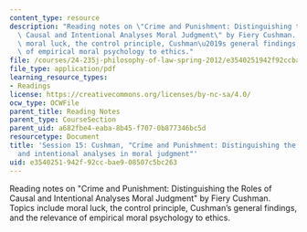 ```yaml
---
content_type: resource
description: "Reading notes on \"Crime and Punishment: Distinguishing the Roles of\
  \ Causal and Intentional Analyses Moral Judgment\" by Fiery Cushman. Topics include\
  \ moral luck, the control principle, Cushman\u2019s general findings, and the relevance\
  \ of empirical moral psychology to ethics."
file: /courses/24-235j-philosophy-of-law-spring-2012/e3540251942f92ccbae908507c5bc263_MIT24_235JS12_Session15.pdf
file_type: application/pdf
learning_resource_types:
- Readings
license: https://creativecommons.org/licenses/by-nc-sa/4.0/
ocw_type: OCWFile
parent_title: Reading Notes
parent_type: CourseSection
parent_uid: a682fbe4-eaba-8b45-f707-0b877346bc5d
resourcetype: Document
title: 'Session 15: Cushman, "Crime and Punishment: Distinguishing the roles of causal
  and intentional analyses in moral judgment"'
uid: e3540251-942f-92cc-bae9-08507c5bc263
---
```

Reading notes on "Crime and Punishment: Distinguishing the Roles of Causal and Intentional Analyses Moral Judgment" by Fiery Cushman. Topics include moral luck, the control principle, Cushman’s general findings, and the relevance of empirical moral psychology to ethics.
